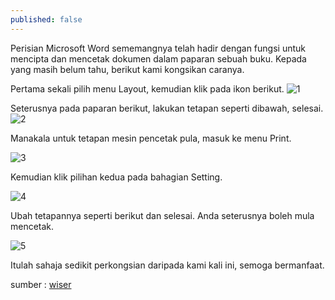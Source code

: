 ```yaml
---
published: false
---
```


Perisian Microsoft Word sememangnya telah hadir dengan fungsi untuk mencipta dan mencetak dokumen dalam paparan sebuah buku. Kepada yang masih belum tahu, berikut kami kongsikan caranya.

Pertama sekali pilih menu Layout, kemudian klik pada ikon berikut.
![1]({{site.baseurl}}/https://sgp1.digitaloceanspaces.com/wiserspace/wp-content/uploads/2020/07/25071857/xPage-Setup-icon.png.pagespeed.gpjpjwpjwsjsrjrprwricpmd.ic_._8kh3g021U.png)

Seterusnya pada paparan berikut, lakukan tetapan seperti dibawah, selesai.
![2]({{site.baseurl}}/https://sgp1.digitaloceanspaces.com/wiserspace/wp-content/uploads/2020/07/25071911/Page-Setup-Margins.png)

Manakala untuk tetapan mesin pencetak pula, masuk ke menu Print.

![3]({{site.baseurl}}/https://sgp1.digitaloceanspaces.com/wiserspace/wp-content/uploads/2020/07/25071918/download-1.png)

Kemudian klik pilihan kedua pada bahagian Setting.

![4]({{site.baseurl}}/https://sgp1.digitaloceanspaces.com/wiserspace/wp-content/uploads/2020/07/25071906/second-option-in-settings-group.png)

Ubah tetapannya seperti berikut dan selesai. Anda seterusnya boleh mula mencetak.

![5]({{site.baseurl}}/https://sgp1.digitaloceanspaces.com/wiserspace/wp-content/uploads/2020/07/25071846/xprinting-options.png.pagespeed.gpjpjwpjwsjsrjrprwricpmd.ic_.yvmfBO1xuO.png)

Itulah sahaja sedikit perkongsian daripada kami kali ini, semoga bermanfaat.

sumber : [wiser](https://wiser.my/cara-mencetak-dokumen-word-dalam-format-buku/)
